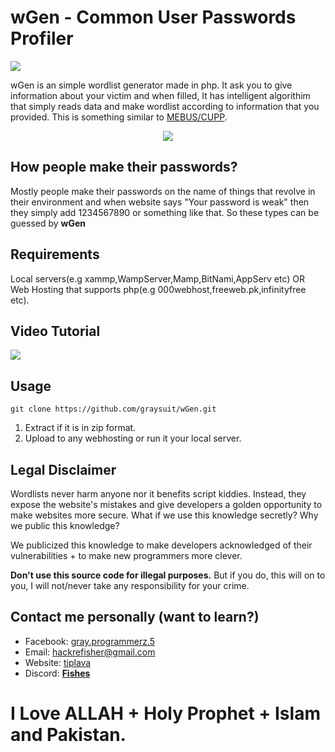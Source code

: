 <h1> wGen - Common User Passwords Profiler</h1>
<a href=https://graysuit.github.io><img src=https://img.shields.io/discord/873544368982720593?label=discord /></a>
<p>wGen is an simple wordlist generator made in php. It ask you to give information about your victim and when filled, It has intelligent algorithim that simply reads data and make wordlist according to information that you provided. This is something similar to <a href="https://github.com/Mebus/cupp">MEBUS/CUPP</a>.</p>
<center><img src="https://i.ibb.co/Z86MdCg/sadas.png"></center>
<h2> How people make their passwords?</h2>
<p>Mostly people make their passwords on the name of things that revolve in their environment and when website says "Your password is weak" then they simply add 1234567890 or something like that. So these types can be guessed by <b>wGen</b></p>
<h2> Requirements</h2>
<p>Local servers(e.g xammp,WampServer,Mamp,BitNami,AppServ etc) OR Web Hosting that supports php(e.g 000webhost,freeweb.pk,infinityfree etc).</p>
<h2> Video Tutorial</h2>
<a href="https://youtu.be/4wswgVoXgyA"><img src="https://i.ytimg.com/vi/4wswgVoXgyA/maxresdefault.jpg"></a>
<h2> Usage</h2>
<p><pre><code>git clone https://github.com/graysuit/wGen.git</code></pre>
<ol>
<li>Extract if it is in zip format.</li>
<li>Upload to any webhosting or run it your local server.</li>
</ol><p>
<h2> Legal Disclaimer</h2>
<p>Wordlists never harm anyone nor it benefits script kiddies. Instead, they expose the website's mistakes and give developers a golden opportunity to make websites more secure. What if we use this knowledge secretly? Why we public this knowledge?</p>
<p>We publicized this knowledge to make developers acknowledged of their vulnerabilities + to make new programmers more clever.</p><p><b>Don't use this source code for illegal purposes.</b> But if you do, this will on to you, I will not/never take any responsibility for your crime.</p>
<h2>Contact me personally (want to learn?)</h2>
<ul><li>Facebook: <a href="https://fb.com/messages/t/gray.programmerz.5">gray.programmerz.5</a></li>
<li>Email: <a href="mailto:hackrefisher@gmail.com">hackrefisher@gmail.com</a></li>
<li>Website: <a href="https://tiplava.blogspot.com">tiplava</a></li>
<li>Discord: <a href="https://graysuit.github.io"><b>Fishes</b></a></li>
</ul>
<h1>I Love ALLAH + Holy Prophet + Islam and Pakistan.</h1>
